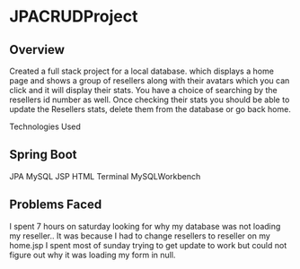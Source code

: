 # JPACRUDProject #

## Overview ##
Created a full stack project for a local database. which displays a home page and shows a group of resellers along with their avatars which you can click and it will display their stats. You have a choice of searching by the resellers id number as well. Once checking their stats you should be able to update the Resellers stats, delete them from the database or go back home.

Technologies Used

## Spring Boot ##
JPA
MySQL
JSP
HTML
Terminal
MySQLWorkbench

## Problems Faced ##
I spent 7 hours on saturday looking for why my database was not loading my reseller.. It was because I had to change resellers to reseller on my home.jsp
I spent most of sunday trying to get update to work but could not figure out why it was loading my form in null.
